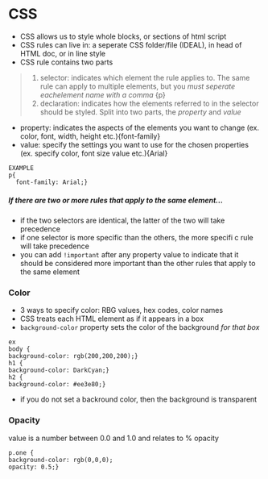 # CSS
- CSS allows us to style whole blocks, or sections of html script
- CSS rules can live in: a seperate CSS folder/file (IDEAL), in head of HTML doc, or in line style
- CSS rule contains two parts
> 1. selector: indicates which element the rule applies to. The same rule can apply to multiple elements, but you *must seperate eachelement name with a comma* {p}
> 2. declaration: indicates how the elements referred to in the selector should be styled.  Split into two parts, the *property* and *value*
- property: indicates the aspects of the elements you want to change (ex. color, font, width, height etc.){font-family}
- value: specify the settings you want to use for the chosen properties (ex. specify color, font size value etc.){Arial}
```
EXAMPLE
p{
  font-family: Arial;}
```
##### If there are two or more rules that apply to the same element...
- if the two selectors are identical, the latter of the two will take precedence
- if one selector is more specific than the others, the more specifi c rule will take precedence
- you can add `!important` after any property value to indicate that it should be considered more important than the other rules that apply to the same element

### Color
- 3 ways to specify color: RBG values, hex codes, color names
- CSS treats each HTML element as if it appears in a box
- `background-color` property sets the color of the background *for that box*
```
ex
body {
background-color: rgb(200,200,200);} 
h1 {
background-color: DarkCyan;}
h2 {
background-color: #ee3e80;}
```
- if you do not set a backround color, then the background is transparent

### Opacity
value is a number between 0.0 and 1.0 and relates to % opacity
```
p.one {
background-color: rgb(0,0,0);
opacity: 0.5;}
```
